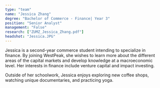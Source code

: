 ```yaml
---
type: "team"
name: "Jessica Zhang"
degree: "Bachelor of Commerce - Finance| Year 3"
position: "Senior Analyst"
management: "False"
research: ["ZUMZ_Jessica_Zhang.pdf"]
headshot: "Jessica.JPG"
---
```


Jessica is a second-year commerce student intending to specialize in finance. By joining WestPeak, she wishes to learn more about the different areas of the capital markets and develop knowledge at a macroeconomic level. Her interests in finance include venture capital and impact investing.

Outside of her schoolwork, Jessica enjoys exploring new coffee shops, watching unique documentaries, and practicing yoga.